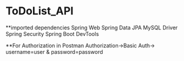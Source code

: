 # ToDoList_API
**imported dependencies
Spring Web
Spring Data JPA
MySQL Driver
Spring Security
Spring Boot DevTools 

**For Authorization
in Postman
Authorization->Basic Auth-> username=user & password=password
